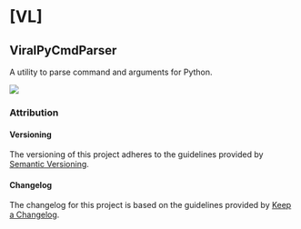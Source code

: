 # [VL]
## ViralPyCmdParser
A utility to parse command and arguments for Python.

[![](https://img.shields.io/github/license/virallalakia/ViralPyCmdParser)][LICENSE]

### Attribution
#### Versioning
The versioning of this project adheres to the guidelines provided by [Semantic Versioning](https://semver.org/spec/v2.0.0.html#semantic-versioning-200).
#### Changelog
The changelog for this project is based on the guidelines provided by [Keep a Changelog](https://keepachangelog.com/en/1.0.0/).

[LICENSE]: ./LICENSE
